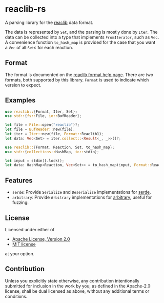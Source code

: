 # reaclib-rs

A parsing library for the [reaclib] data format.

The data is represented by `Set`, and the parsing is mostly done by `Iter`.
The data can be collected into a type that implements `FromIterator`, such as `Vec`.
A convenience function `to_hash_map` is provided for the case that you want a `Vec` of all
`Set`s for each reaction.

[reaclib]: https://reaclib.jinaweb.org/

## Format

The format is documented on the [reaclib format help page][reaclib_format].
There are two formats, both supported by this library.
`Format` is used to indicate which version to expect.

[reaclib_format]: https://reaclib.jinaweb.org/help.php?topic=reaclib_format

## Examples

```rust
use reaclib::{Format, Iter, Set};
use std::{fs::File, io::BufReader};

let file = File::open("reaclib")?;
let file = BufReader::new(file);
let iter = Iter::new(file, Format::Reaclib1);
let data: Vec<Set> = iter.collect::<Result<_, _>>()?;
```

```rust
use reaclib::{Format, Reaction, Set, to_hash_map};
use std::{collections::HashMap, io::stdin};

let input = stdin().lock();
let data: HashMap<Reaction, Vec<Set>> = to_hash_map(input, Format::Reaclib2)?;
```

## Features

* `serde`: Provide `Serialize` and `Deserialize` implementations for [serde](https://serde.rs).
* `arbitrary`: Provide `Arbitrary` implementations for [arbitrary](https://crates.io/crates/arbitrary), useful for fuzzing.

## License

Licensed under either of

 * [Apache License, Version 2.0](http://www.apache.org/licenses/LICENSE-2.0)
 * [MIT license](http://opensource.org/licenses/MIT)

at your option.

## Contribution

Unless you explicitly state otherwise, any contribution intentionally submitted
for inclusion in the work by you, as defined in the Apache-2.0 license, shall be
dual licensed as above, without any additional terms or conditions.

